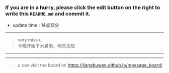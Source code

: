 ### If you are in a hurry, please click the edit button on the right to write this `README.md` and commit it.
* update time :   14点13分  
---
>very miss u  
>今晚开始下大暴雨，明天加班  
---  
***
> u can visit the board on <https://liangbuwen.github.io/meesage_board/>    
